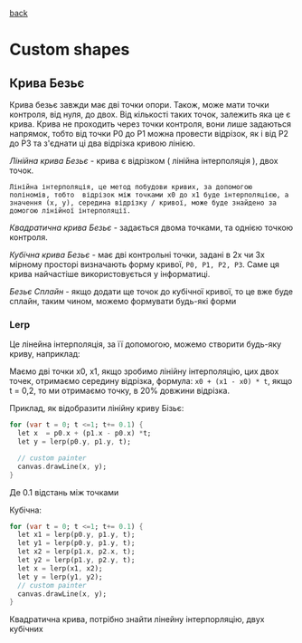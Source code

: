 [back](../README.md)

# Custom shapes

## Крива Безьє

Крива безьє завжди має дві точки опори. Також, може мати точки контроля, від нуля, до двох.
Від кількості таких точок, залежить яка це є крива. Крива не проходить через точки контроля, вони лише задаються напрямок, тобто від точки P0 до P1 можна провести відрізок, як і від P2 до P3 та з'єднати ці два відрізка кривою лінією.

_Лінійна крива Безьє_ - крива є відрізком ( лінійна інтерполяція ), двох точок.

```
Лінійна інтерполяція, це метод побудови кривих, за допомогою поліномів, тобто  відрізок між точками x0 до x1 буде інтерполяцією, а значення (x, y), середина відрізку / кривої, може буде знайдено за домогою лінійної інтерполяції.
```

_Квадратична крива Безьє_ - задається двома точками, та однією точкою контроля.

_Кубічна крива Безьє_ - має дві контрольні точки, задані в 2х чи 3х мірному просторі визначають форму кривої,
`P0, P1, P2, P3`. Саме ця крива найчастіше використовується у інформатиці.

_Безьє Сплайн_ - якщо додати ще точок до кубічної кривої, то це вже буде сплайн, таким чином, можемо формувати будь-які форми

### Lerp

Це лінейна інтерполяція, за її допомогою, можемо створити будь-яку криву, наприклад:

Маємо дві точки x0, x1, якщо зробимо лінійну інтерполяцію, цих двох точек, отримаємо середину відрізка,
формула: `x0 + (x1 - x0) * t`, якщо t = 0,2, то ми отримаємо точку, в 20% довжини відрізка.

Приклад, як відобразити лінійну криву Бізьє:

```dart
for (var t = 0; t <=1; t+= 0.1) {
  let x  = p0.x + (p1.x - p0.x) *t;
  let y = lerp(p0.y, p1.y, t);

  // custom painter
  canvas.drawLine(x, y);
}
```

Де 0.1 відстань між точками

Кубічна:

```dart
for (var t = 0; t <=1; t+= 0.1) {
  let x1 = lerp(p0.y, p1.y, t);
  let y1 = lerp(p0.y, p1.y, t);
  let x2 = lerp(p1.x, p2.x, t);
  let y2 = lerp(p1.y, p2.y, t);
  let x = lerp(x1, x2);
  let y = lerp(y1, y2);
  // custom painter
  canvas.drawLine(x, y);
}
```

Квадратична крива, потрібно знайти лінейну інтерпорляцію, двух кубічних
